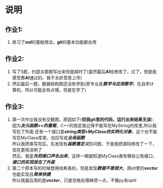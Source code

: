 # 说明
## 作业1:
1. 练习了***md***的基础用法，***git***的基本功能都会用
## 作业2:
1. 写了5题，约瑟夫那题写出来但是超时了(虽然最后***AI***给修改了，过了，但是我感觉靠***AI***通过的，我不太好意思上传)
2. 然后最后一题，数据结构图还没有学到(原专业是***数学与应用数学***，在自学计算机，所以可能会有点慢，但是在学了)
## 作业3: 
1. 第一次作业我没有交截图，原因如下(**但我git里的代码，运行出来结果无误**):<br>
因为***友元函数<<的重载***，C++的规定我记得不能写在MyString的库里,所以我写在了外面
还有一个接口是***string类型+MyClass的实例化对象***，这个也不能写在MyClass库里，也应写成***全局函数***<br>
所以我把类写完后，先发现有***函数重定义***的问题，于是我把源码修改了一下，现在更简洁明了<br>
然后，我是***先把接口声名出来***，这样一眼就知道MyClass类有哪些公有接口，***接口的实现放在了外面***
3. 第二个原本写的时候想用哈希表的，但是发现***数据不是很大***，用stl里的***vector***也能实现且***简单快捷***<br>所以我最后用的是***vector***，只是空格处理麻烦一点，不像py有split


